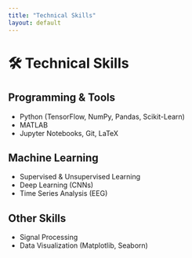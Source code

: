 ```yaml
---
title: "Technical Skills"
layout: default
---
```


# 🛠️ Technical Skills  

## **Programming & Tools**
- Python (TensorFlow, NumPy, Pandas, Scikit-Learn)
- MATLAB  
- Jupyter Notebooks, Git, LaTeX  

## **Machine Learning**
- Supervised & Unsupervised Learning  
- Deep Learning (CNNs)  
- Time Series Analysis (EEG)  

## **Other Skills**
- Signal Processing  
- Data Visualization (Matplotlib, Seaborn)  
